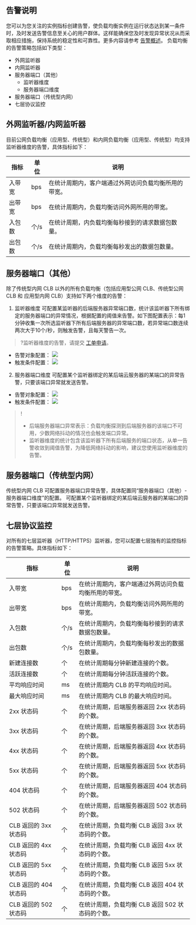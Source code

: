 ## 告警说明
您可以为您关注的实例指标创建告警，使负载均衡实例在运行状态达到某一条件时，及时发送告警信息至关心的用户群体。这样能确保您及时发现异常状况从而采取相应措施，保持系统的稳定性和可靠性。更多内容请参考 [告警概述](http://intl.cloud.tencent.com/document/product/248/6126)。
负载均衡的告警策略包括如下类型：
- 外网监听器
- 内网监听器
- 服务器端口（其他）
  - 监听器维度
  - 服务器端口维度
- 服务器端口（传统型内网）
- 七层协议监控

## 外网监听器/内网监听器
目前公网负载均衡（应用型、传统型）和内网负载均衡（应用型、传统型）均支持监听器维度的告警，具体指标如下：

|指标 | 单位 | 说明|
|----|------|----|
|入带宽 | bps  | 在统计周期内，客户端通过外网访问负载均衡所用的带宽。|
|出带宽 | bps  | 在统计周期内，负载均衡访问外网所用的带宽。|
|入包数 | 个/s  | 在统计周期，内负载均衡每秒接到的请求数据包数量。|
|出包数 | 个/s  | 在统计周期内，负载均衡每秒发出的数据包数量。|

## 服务器端口（其他）
除了传统型内网 CLB 以外的所有负载均衡（包括应用型公网 CLB、传统型公网 CLB 和 应用型内网 CLB）支持如下两个维度的告警：
1. 监听器维度
可配置某监听器的后端服务器异常端口数，统计该监听器下所有绑定的服务器端口的异常情况，根据配置的阈值来告警。如下图配置表示：每1分钟收集一次所选监听器下所有后端服务器的异常端口数，若异常端口数连续两次大于10个/秒，则触发告警，且每天警告一次。
>?监听器维度的告警，请提交 [工单申请](https://console.cloud.tencent.com/workorder/category)。

 - 告警对象配置：
![](https://main.qcloudimg.com/raw/f31ddad5ce6f1f4694cb5a18c43feca5.png)
 - 触发条件配置：
![](https://main.qcloudimg.com/raw/ae8e92f519132461ee42cc946345f69c.png)
2. 服务器端口维度
可配置某个监听器绑定的某后端云服务器的某端口的异常告警，只要该端口异常就发送告警。
 - 告警对象配置：
![](https://main.qcloudimg.com/raw/55cbd5f98729fefc3caa1c800afc9576.png)
 - 触发条件配置：
![](https://main.qcloudimg.com/raw/eb302d19c10be1d42b4c37986e523355.png)
>!
>- 后端服务器端口异常表示：负载均衡探测到后端服务器的该端口不可用，少数网络抖动的情况也会触发端口异常。
>- 监听器维度的统计包含该监听器下所有后端服务的端口状态，从单一告警收敛到阈值告警，为降低网络抖动的影响，建议您使用监听器维度的告警。

## 服务器端口（传统型内网）
传统型内网 CLB 可配置服务器端口异常告警，具体配置同“服务器端口（其他）-服务器端口维度”的配置。
可配置某个监听器绑定的某后端云服务器的某端口的异常告警，只要该端口异常就发送告警。

## 七层协议监控
对所有的七层监听器（HTTP/HTTPS）监听器，您可以配置七层独有的监控指标的告警策略。具体指标如下：

|指标 | 单位 | 说明|
|----|------|----|
|入带宽 | bps  | 在统计周期内，客户端通过外网访问负载均衡所用的带宽。|
|出带宽 | bps  | 在统计周期内，负载均衡访问外网所用的带宽。|
|入包数 | 个/s  | 在统计周期内，负载均衡每秒接到的请求数据包数量。|
|出包数 | 个/s  | 在统计周期内，负载均衡每秒发出的数据包数量。|
|新建连接数 | 个  | 在统计周期每分钟新建连接的个数。 |
|活跃连接数 | 个  | 在统计周期每分钟活跃连接的个数。|
|平均响应时间 | ms  | 在统计周期内 CLB 的平均响应时间。|
|最大响应时间 | ms  | 在统计周期内 CLB 的最大响应时间。|
|2xx 状态码 | 个  | 在统计周期，后端服务器返回 2xx 状态码的个数。 |
|3xx 状态码 | 个  | 在统计周期，后端服务器返回 3xx 状态码的个数。|
|4xx 状态码 | 个  | 在统计周期，后端服务器返回 4xx 状态码的个数。|
|5xx 状态码 | 个  | 在统计周期，后端服务器返回 5xx 状态码的个数。|
|404 状态码 | 个  | 在统计周期，后端服务器返回 404 状态码的个数。|
|502 状态码 | 个  | 在统计周期，后端服务器返回 502 状态码的个数。|
|CLB 返回的 3xx 状态码 | 个  | 在统计周期，负载均衡 CLB 返回 3xx 状态码的个数。 |
|CLB 返回的 4xx 状态码 | 个  | 在统计周期，负载均衡 CLB 返回 4xx 状态码的个数。|
|CLB 返回的 5xx 状态码 | 个  | 在统计周期，负载均衡 CLB 返回 5xx 状态码的个数。|
|CLB 返回的 404 状态码 | 个  | 在统计周期，负载均衡 CLB 返回 404 状态码的个数。|
|CLB 返回的 502 状态码 | 个  | 在统计周期，负载均衡 CLB 返回 502 状态码的个数。|
